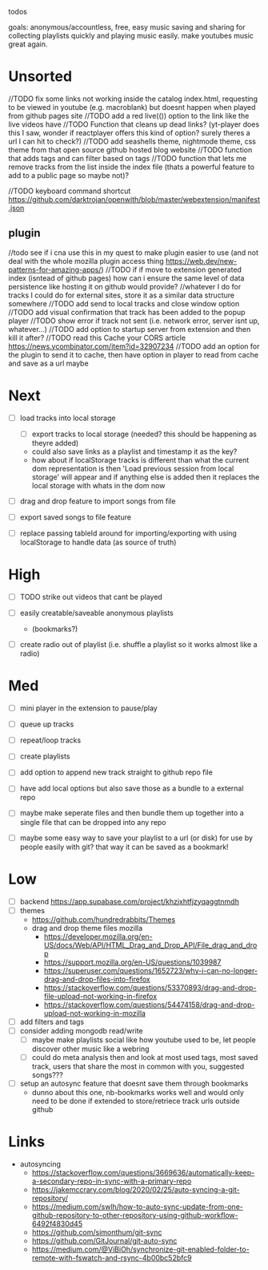 todos

goals: anonymous/accountless, free, easy music saving and sharing for collecting playlists quickly and playing music easily. make youtubes music great again.
  
# Unsorted
//TODO fix some links not working inside the catalog index.html, requesting to be viewed in youtube (e.g. macroblank) but doesnt happen when played from github pages site
//TODO add a red live(()) option to the link like the live videos have 
//TODO Function that cleans up dead links? (yt-player does this I saw, wonder if reactplayer offers this kind of option? surely theres a url I can hit to check?)
//TODO add seashells theme, nightmode theme, css theme from that open source github hosted blog website
//TODO function that adds tags and can filter based on tags 
//TODO function that lets me remove tracks from the list inside the index file (thats a powerful feature to add to a public page so maybe not)?

//TODO keyboard command shortcut https://github.com/darktrojan/openwith/blob/master/webextension/manifest.json

## plugin 
//todo see if i cna use this in my quest to make plugin easier to use (and not deal with the whole mozilla plugin access thing https://web.dev/new-patterns-for-amazing-apps/)
//TODO if if move to extension generated index (isntead of github pages) how can i ensure the same level of data persistence like hosting it on github would provide?
    //whatever I do for tracks I could do for external sites, store it as a similar data structure somewhere
//TODO add send to local tracks and close window option 
//TODO add visual confirmation that track has been added to the popup player
//TODO show error if track not sent (i.e. network error, server isnt up, whatever...)
//TODO add option to startup server from extension and then kill it after?
//TODO read this Cache your CORS article https://news.ycombinator.com/item?id=32907234
//TODO add an option for the plugin to send it to cache, then have option in player to read from cache and save as a url maybe

# Next
- [ ] load tracks into local storage
    - [ ] export tracks to local storage (needed? this should be happening as theyre added)
    - could also save links as a playlist and timestamp it as the key?
    - how about if localStorage tracks is different than what the current dom representation is then 'Load previous session from local storage' will appear
        and if anything else is added then it replaces the local storage with whats in the dom now
- [ ] drag and drop feature to import songs from file
- [ ] export saved songs to file feature
- [ ] replace passing tableId around for importing/exporting with using localStorage to handle data (as source of truth)


# High
- [ ] TODO strike out videos that cant be played
- [ ] easily creatable/saveable anonymous playlists 
    - (bookmarks?)
- [ ] create radio out of playlist (i.e. shuffle a playlist so it works almost like a radio)



# Med
- [ ] mini player in the extension to pause/play
- [ ] queue up tracks
- [ ] repeat/loop tracks
- [ ] create playlists
- [ ] add option to append new track straight to github repo file
- [ ] have add local options but also save those as a bundle to a external repo
- [ ] maybe make seperate files and then bundle them up together into a single file that can be dropped into any repo
- [ ] maybe some easy way to save your playlist to a url (or disk) for use by people easily with git? that way it can be saved as a bookmark!


# Low
- [ ] backend https://app.supabase.com/project/khzjxhtfjzyqaggtnmdh
- [ ] themes
    - https://github.com/hundredrabbits/Themes
    - drag and drop theme files mozilla
        - https://developer.mozilla.org/en-US/docs/Web/API/HTML_Drag_and_Drop_API/File_drag_and_drop
        - https://support.mozilla.org/en-US/questions/1039987
        - https://superuser.com/questions/1652723/why-i-can-no-longer-drag-and-drop-files-into-firefox
        - https://stackoverflow.com/questions/53370893/drag-and-drop-file-upload-not-working-in-firefox
        - https://stackoverflow.com/questions/54474158/drag-and-drop-upload-not-working-in-mozilla
- [ ] add filters and tags
- [ ] consider adding mongodb read/write 
    - [ ] maybe make playlists social like how youtube used to be, let people discover other music like a webring
    - [ ] could do meta analysis then and look at most used tags, most saved track, users that share the most in common with you, suggested songs???
- [ ] setup an autosync feature that doesnt save them through bookmarks 
    - dunno about this one, nb-bookmarks works well and would only need to be done if extended to store/retriece track urls outside github


# Links
- autosyncing
    - https://stackoverflow.com/questions/3669636/automatically-keep-a-secondary-repo-in-sync-with-a-primary-repo
    - https://jakemccrary.com/blog/2020/02/25/auto-syncing-a-git-repository/
    - https://medium.com/swlh/how-to-auto-sync-update-from-one-github-repository-to-other-repository-using-github-workflow-6492f4830d45
    - https://github.com/simonthum/git-sync
    - https://github.com/GitJournal/git-auto-sync
    - https://medium.com/@ViBiOh/synchronize-git-enabled-folder-to-remote-with-fswatch-and-rsync-4b00bc52bfc9

